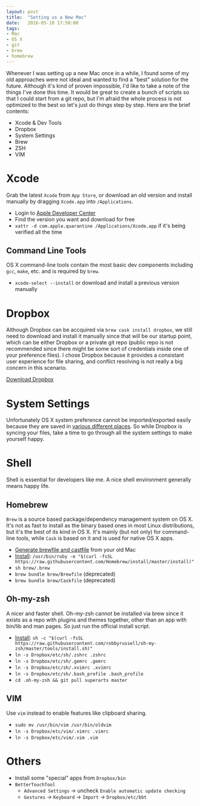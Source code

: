 ```yaml
---
layout: post
title:  "Setting us a New Mac"
date:   2016-05-10 17:50:00
tags:
- Mac
- OS X
- git
- brew
- homebrew
---
```


Whenever I was setting up a new Mac once in a while, I found some of my old approaches were not ideal and wanted to find a "best" solution for the future. Although it's kind of proven impossible, I'd like to take a note of the things I've done this time. It would be great to create a bunch of scripts so that I could start from a git repo, but I'm afraid the whole process is not optimized to the best so let's just do things step by step. Here are the brief contents:

- Xcode & Dev Tools
- Dropbox
- System Settings
- Brew
- ZSH
- VIM

# Xcode

Grab the latest `Xcode` from `App Store`, or download an old version and install manually by dragging `Xcode.app` into `/Applications`.

- Login to [Apple Developer Center](https://developer.apple.com/downloads/)
- Find the version you want and download for free
- `xattr -d com.apple.quarantine /Applications/Xcode.app` if it's being verified all the time

## Command Line Tools

OS X command-line tools contain the most basic dev components including `gcc`, `make`, etc. and is required by `brew`. 

- `xcode-select --install` or download and install a previous version manually

# Dropbox

Although Dropbox can be accquired via `brew cask install dropbox`, we still need to download and install it manually since that will be our startup point, which can be either Dropbox or a private git repo (public repo is not recommended since there might be some sort of credentials inside one of your preference files). I chose Dropbox because it provides a consistant user experience for file sharing, and conflict resolving is not really a big concern in this scenario.

[Download Dropbox](https://www.dropbox.com/downloading?os=mac)

# System Settings

Unfortunately OS X system preference cannot be imported/exported easily because they are saved in [various different places](http://apple.stackexchange.com/questions/118482/is-there-any-way-to-save-mac-os-x-preferences-into-a-shell-file). So while Dropbox is syncing your files, take a time to go through all the system settings to make yourself happy.

# Shell

Shell is essential for developers like me. A nice shell environment generally means happy life.

## Homebrew

`Brew` is a source based package/dependency management system on OS X. It's not as fast to install as the binary based ones in most Linux distributions, but it's the best of its kind in OS X. It's mainly (but not only) for command-line tools, while `Cask` is based on it and is used for native OS X apps.

- [Generate brewfile and castfile](https://github.com/seethroughtrees/homebrew-dotfile-generator) from your old Mac
- [Install](http://brew.sh/): `/usr/bin/ruby -e "$(curl -fsSL https://raw.githubusercontent.com/Homebrew/install/master/install)"`
- `sh brew/.brew`
- `brew bundle brew/Brewfile` (deprecated)
- `brew bundle brew/Caskfile` (deprecated)

## Oh-my-zsh

A nicer and faster shell. Oh-my-zsh cannot be installed via brew since it exists as a repo with plugins and themes together, other than an app with bin/lib and man pages. So just run the official install script.

- [Install](https://github.com/robbyrussell/oh-my-zsh): `sh -c "$(curl -fsSL https://raw.githubusercontent.com/robbyrussell/oh-my-zsh/master/tools/install.sh)"`
- `ln -s Dropbox/etc/sh/.zshrc .zshrc`
- `ln -s Dropbox/etc/sh/.gemrc .gemrc`
- `ln -s Dropbox/etc/sh/.xvimrc .xvimrc`
- `ln -s Dropbox/etc/sh/.bash_profile .bash_profile`
- `cd .oh-my-zsh && git pull superarts master`

## VIM

Use `vim` instead to enable features like clipboard sharing.

- `sudo mv /usr/bin/vim /usr/bin/oldvim`
- `ln -s Dropbox/etc/vim/.vimrc .vimrc`
- `ln -s Dropbox/etc/vim/.vim .vim`

# Others

- Install some "special" apps from `Dropbox/bin`
- `BetterTouchTool`
  - `Advanced Settings` -> uncheck `Enable automatic update checking`
  - `Gestures` -> `Keyboard` -> `Import` -> `Dropbox/etc/bbt`